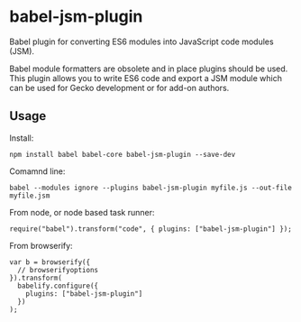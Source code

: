 # babel-jsm-plugin

Babel plugin for converting ES6 modules into JavaScript code modules (JSM).

Babel module formatters are obsolete and in place plugins should be used.  This plugin allows you to write ES6 code and export a JSM module which can be used for Gecko development or for add-on authors.

## Usage

Install:

```
npm install babel babel-core babel-jsm-plugin --save-dev
```

Comamnd line:

```
babel --modules ignore --plugins babel-jsm-plugin myfile.js --out-file myfile.jsm
```

From node, or node based task runner:

```
require("babel").transform("code", { plugins: ["babel-jsm-plugin"] });
```

From browserify:

```
var b = browserify({
  // browserifyoptions
}).transform(
  babelify.configure({
    plugins: ["babel-jsm-plugin"]
  })
);
```
